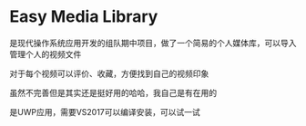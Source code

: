 # Easy Media Library

是现代操作系统应用开发的组队期中项目，做了一个简易的个人媒体库，可以导入管理个人的视频文件

对于每个视频可以评价、收藏，方便找到自己的视频印象

虽然不完善但是其实还是挺好用的哈哈，我自己是有在用的

是UWP应用，需要VS2017可以编译安装，可以试一试
